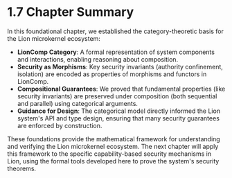 # 1.7 Chapter Summary

In this foundational chapter, we established the category-theoretic basis for
the Lion microkernel ecosystem:

- **LionComp Category**: A formal representation of system components and
  interactions, enabling reasoning about composition.
- **Security as Morphisms**: Key security invariants (authority confinement,
  isolation) are encoded as properties of morphisms and functors in LionComp.
- **Compositional Guarantees**: We proved that fundamental properties (like
  security invariants) are preserved under composition (both sequential and
  parallel) using categorical arguments.
- **Guidance for Design**: The categorical model directly informed the Lion
  system's API and type design, ensuring that many security guarantees are
  enforced by construction.

These foundations provide the mathematical framework for understanding and
verifying the Lion microkernel ecosystem. The next chapter will apply this
framework to the specific capability-based security mechanisms in Lion, using
the formal tools developed here to prove the system's security theorems.
